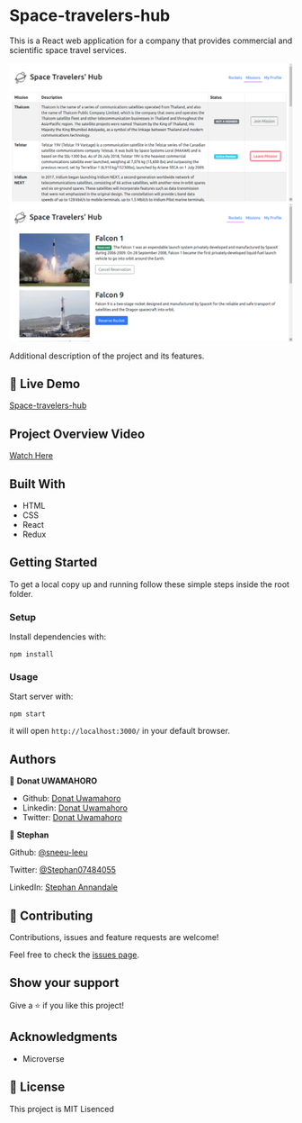 # Space-travelers-hub
This is a React web application for a company that provides commercial and scientific space travel services. 

![Screenshot](./img/mission.png)
![Screenshot](./img/rockets.png)


Additional description of the project and its features.

## 🔴  Live Demo

[Space-travelers-hub](https://eloquent-northcutt-7089a4.netlify.app)

## Project Overview Video

[Watch Here](https://youtu.be/QapepoQ7vKg)

## Built With

- HTML
- CSS
- React
- Redux

## Getting Started

To get a local copy up and running follow these simple steps inside the root folder.

### Setup

Install dependencies with:

```
npm install
```

### Usage

Start server with:

```
npm start
```

it will open `http://localhost:3000/` in your default browser.

## Authors

👤 **Donat UWAMAHORO**

- Github: [Donat Uwamahoro](https://github.com/uwadonat)
- Linkedin: [Donat Uwamahoro](https://www.linkedin.com/in/uwadonat)
- Twitter: [Donat Uwamahoro](https://twitter.com/uwahoroDonat)

👤 **Stephan**

Github: [@sneeu-leeu](https://github.com/sneeu-leeu)

Twitter: [@Stephan07484055](https://twitter.com/Stephan07484055)

LinkedIn: [Stephan Annandale](https://www.linkedin.com/in/stephan-annandale-a4b4931a9/)

## 🤝 Contributing

Contributions, issues and feature requests are welcome!

Feel free to check the [issues page]().

## Show your support

Give a ⭐️ if you like this project!

## Acknowledgments

- Microverse

## 📝 License

This project is MIT Lisenced
